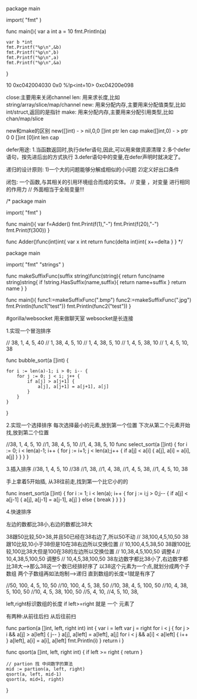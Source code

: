 package main

import(
    "fmt"
)

func main(){
    var a int 
    a = 10
    fmt.Println(a)

    var b *int 
    fmt.Printf("%p\n",&b)
    fmt.Printf("%p\n",b)
    fmt.Printf("%p\n",a)
    fmt.Printf("%p\n",&a)
}

10
0xc042004030
0x0
%!p<int=10>
0xc04200e098



close:主要用来关闭channel
len: 用来求长度,比如 string/array/slice/map/channel
new: 用来分配内存,主要用来分配值类型,比如int/struct,返回的是指针
make: 用来分配内存,主要用来分配引用类型,比如chan/map/slice

new和make的区别
new([]int)
    - > nil,0,0  []int 
        ptr len cap 
make([]int,0)
    - > ptr 0 0 []int 
        [0]int len cap




defer用途:
1.当函数返回时,执行defer语句,因此,可以用来做资源清理
2.多个defer语句，按先进后出的方式执行
3.defer语句中的变量,在defer声明时就决定了。


递归的设计原则:
1)一个大的问题能够分解成相似的小问题
2)定义好出口条件


闭包:
一个函数,与其相关的引用环境组合而成的实体。
// 变量 ，对变量 进行相同的作用力
// 外面相当于全局变量!!!

/*
package main 

import(
    "fmt"
)

func main(){
    var f=Adder()
    fmt.Print(f(1),"-")
    fmt.Print(f(20),"-")
    fmt.Print(f(300))
}

func Adder()func(int)int{
    var x int 
    return func(delta int)int{
        x+=delta
    }
}
*/

package main 

import(
    "fmt"
    "strings"
)

func makeSuffixFunc(suffix string)func(string){
    return func(name string)string{
        if !string.HasSuffix(name,suffix){
            return name+suffix
        }
        return name
    }
}

func main(){
    func1:=makeSuffixFunc(".bmp")
    func2:=makeSuffixFunc(".jpg")
    fmt.Println(func1("test"))
    fmt.Println(func2("test"))
}


#gorilla/websocket 用来做聊天室 websocket是长连接



1.实现一个冒泡排序


// 38, 1, 4, 5, 40
// 1, 38, 4, 5, 10
// 1, 4, 38, 5, 10
// 1, 4, 5, 38, 10
// 1, 4, 5, 10, 38

func bubble_sort(a []int) {

	for i := len(a)-1; i > 0; i-- {
		for j := 0; j < i; j++ {
			if a[j] > a[j+1] {
				a[j], a[j+1] = a[j+1], a[j]
			}
		}
	}
}


2.实现一个选择排序
每次选择最小的元素,放到第一个位置
下次从第二个元素开始找,放到第二个位置

//38, 1, 4, 5, 10
//1, 38, 4, 5, 10
//1, 4, 38, 5, 10
func select_sort(a []int) {
	for i := 0; i < len(a)-1; i++ {
		for j := i+1; j < len(a);j++ {
			if a[j] < a[i] {
				a[j], a[i] = a[i], a[j]
			}
		}
	}
}

3.插入排序
//38, 1, 4, 5, 10
//38
//1, 38, 
//1, 4, 38,
//1, 4, 5, 38,
//1, 4, 5, 10, 38

手上拿着5开始插,
从38往前走,找到第一个比它小的的

func insert_sort(a []int) {
	for i := 1; i < len(a); i++ {
		for j := i;j > 0;j-- {
			if a[j] < a[j-1] {
				a[j], a[j-1] = a[j-1], a[j]
			} else {
				break
			}
		}
	}
}


4.快速排序

左边的数都比38小,右边的数都比38大


38跟50比较,50>38,并且50已经在38右边了,所以50不动
// 38,100,4,5,10,50
38跟10比较,10小于38但是10在38右边所以交换位置
// 10,100,4,5,38,50
38跟100比较,100比38大但是100在38的左边所以交换位置
// 10,38,4,5,100,50
调整4
// 10,4,38,5,100,50
调整5
// 10,4,5,38,100,50
38左边数字都比38小了,右边数字都比38大-->那么38这一个数已经排好序了
以38这个元素为一个点,就划分成两个子数组
两个子数组再如法炮制-->递归
直到数组的长度=1就是有序了



//50, 100, 4, 5, 10, 50
//10, 100, 4, 5, 38, 50
//10, 38, 4, 5, 100, 50
//10, 4, 38, 5, 100, 50
//10, 4, 5, 38, 100, 50
//5, 4, 10,
//4, 5, 10, 38, 

left,right标识数组的长度
if left>=right 就是 一个 元素了


有两种:从前往后扫
      从后往前扫

func partion(a []int, left, right int) int {
	var i = left
	var j = right
	for i < j {
		for j > i && a[j] > a[left] {
			j--
		}
		a[j], a[left] = a[left], a[j]
		for i < j && a[i] < a[left] {
			i++
		}
		a[left], a[i] = a[i], a[left]
		fmt.Println(i)
	}
	return i
}


func qsort(a []int, left, right int) {
	if left >= right {
		return
	}

    // partion 找 中间数字的算法
	mid := partion(a, left, right)
	qsort(a, left, mid-1)
	qsort(a, mid+1, right)
}



